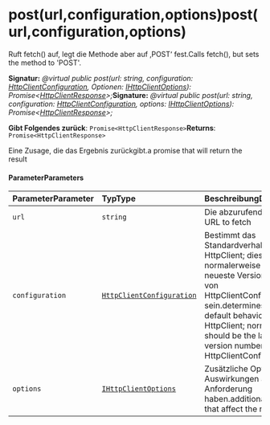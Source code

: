 # <a name="posturlconfigurationoptions"></a><span data-ttu-id="3292c-101">post(url,configuration,options)</span><span class="sxs-lookup"><span data-stu-id="3292c-101">post(url,configuration,options)</span></span>




<span data-ttu-id="3292c-102">Ruft fetch() auf, legt die Methode aber auf ‚POST‘ fest.</span><span class="sxs-lookup"><span data-stu-id="3292c-102">Calls fetch(), but sets the method to 'POST'.</span></span>

<span data-ttu-id="3292c-103">**Signatur:** _@virtual public post(url: string, configuration: [HttpClientConfiguration](../sp-http/httpclientconfiguration.md), Optionen: [IHttpClientOptions](../sp-http/ihttpclientoptions.md)): Promise<[HttpClientResponse](../sp-http/httpclientresponse.md)>;_</span><span class="sxs-lookup"><span data-stu-id="3292c-103">**Signature:** _@virtual public post(url: string, configuration: [HttpClientConfiguration](../sp-http/httpclientconfiguration.md), options: [IHttpClientOptions](../sp-http/ihttpclientoptions.md)): Promise<[HttpClientResponse](../sp-http/httpclientresponse.md)>;_</span></span>

<span data-ttu-id="3292c-104">**Gibt Folgendes zurück**: `Promise<HttpClientResponse>`</span><span class="sxs-lookup"><span data-stu-id="3292c-104">**Returns**: `Promise<HttpClientResponse>`</span></span>



<span data-ttu-id="3292c-105">Eine Zusage, die das Ergebnis zurückgibt.</span><span class="sxs-lookup"><span data-stu-id="3292c-105">a promise that will return the result</span></span>

#### <a name="parameters"></a><span data-ttu-id="3292c-106">Parameter</span><span class="sxs-lookup"><span data-stu-id="3292c-106">Parameters</span></span>


| <span data-ttu-id="3292c-107">Parameter</span><span class="sxs-lookup"><span data-stu-id="3292c-107">Parameter</span></span>    | <span data-ttu-id="3292c-108">Typ</span><span class="sxs-lookup"><span data-stu-id="3292c-108">Type</span></span>    | <span data-ttu-id="3292c-109">Beschreibung</span><span class="sxs-lookup"><span data-stu-id="3292c-109">Description</span></span> |
|:-------------|:---------------|:------------|
| `url`    | `string` | <span data-ttu-id="3292c-110">Die abzurufende URL</span><span class="sxs-lookup"><span data-stu-id="3292c-110">the URL to fetch</span></span> |
| `configuration`    | [`HttpClientConfiguration`](../sp-http/httpclientconfiguration.md) | <span data-ttu-id="3292c-111">Bestimmt das Standardverhalten von HttpClient; dies sollte normalerweise die neueste Versionsnummer von HttpClientConfigurations sein.</span><span class="sxs-lookup"><span data-stu-id="3292c-111">determines the default behavior of HttpClient; normally this should be the latest version number from HttpClientConfigurations</span></span> |
| `options`    | [`IHttpClientOptions`](../sp-http/ihttpclientoptions.md) | <span data-ttu-id="3292c-112">Zusätzliche Optionen, die Auswirkungen auf die Anforderung haben.</span><span class="sxs-lookup"><span data-stu-id="3292c-112">additional options that affect the request</span></span> |


